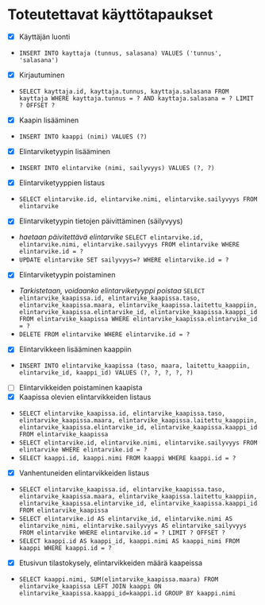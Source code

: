 # Toteutettavat käyttötapaukset
- [x] Käyttäjän luonti
* ```INSERT INTO kayttaja (tunnus, salasana) VALUES ('tunnus', 'salasana')```
- [x] Kirjautuminen
* ```SELECT kayttaja.id, kayttaja.tunnus, kayttaja.salasana FROM kayttaja WHERE kayttaja.tunnus = ? AND kayttaja.salasana = ? LIMIT ? OFFSET ?```
- [x] Kaapin lisääminen
* ```INSERT INTO kaappi (nimi) VALUES (?)```
- [x] Elintarviketyypin lisääminen
* ```INSERT INTO elintarvike (nimi, sailyvyys) VALUES (?, ?)```
- [x] Elintarviketyyppien listaus
* ```SELECT elintarvike.id, elintarvike.nimi, elintarvike.sailyvyys FROM elintarvike```
- [x] Elintarviketyypin tietojen päivittäminen (säilyvyys)
* _haetaan päivitettävä elintarvike_ ```SELECT elintarvike.id, elintarvike.nimi, elintarvike.sailyvyys FROM elintarvike WHERE elintarvike.id = ?```
* ```UPDATE elintarvike SET sailyvyys=? WHERE elintarvike.id = ?```
- [x] Elintarviketyypin poistaminen
* _Tarkistetaan, voidaanko elintarviketyyppi poistaa_ ```SELECT elintarvike_kaapissa.id, elintarvike_kaapissa.taso, elintarvike_kaapissa.maara, elintarvike_kaapissa.laitettu_kaappiin, elintarvike_kaapissa.elintarvike_id, elintarvike_kaapissa.kaappi_id FROM elintarvike_kaapissa WHERE elintarvike_kaapissa.elintarvike_id = ?```
* ```DELETE FROM elintarvike WHERE elintarvike.id = ?```
- [x] Elintarvikkeen lisääminen kaappiin
* ```INSERT INTO elintarvike_kaapissa (taso, maara, laitettu_kaappiin, elintarvike_id, kaappi_id) VALUES (?, ?, ?, ?, ?)```
- [ ] Elintarvikkeiden poistaminen kaapista
- [x] Kaapissa olevien elintarvikkeiden listaus
* ```SELECT elintarvike_kaapissa.id, elintarvike_kaapissa.taso, elintarvike_kaapissa.maara, elintarvike_kaapissa.laitettu_kaappiin, elintarvike_kaapissa.elintarvike_id, elintarvike_kaapissa.kaappi_id FROM elintarvike_kaapissa```
* ```SELECT elintarvike.id, elintarvike.nimi, elintarvike.sailyvyys FROM elintarvike WHERE elintarvike.id = ?```
* ```SELECT kaappi.id, kaappi.nimi FROM kaappi WHERE kaappi.id = ?```
- [x] Vanhentuneiden elintarvikkeiden listaus
* ```SELECT elintarvike_kaapissa.id, elintarvike_kaapissa.taso, elintarvike_kaapissa.maara, elintarvike_kaapissa.laitettu_kaappiin, elintarvike_kaapissa.elintarvike_id, elintarvike_kaapissa.kaappi_id FROM elintarvike_kaapissa```
* ```SELECT elintarvike.id AS elintarvike_id, elintarvike.nimi AS elintarvike_nimi, elintarvike.sailyvyys AS elintarvike_sailyvyys FROM elintarvike WHERE elintarvike.id = ? LIMIT ? OFFSET ?```
* ```SELECT kaappi.id AS kaappi_id, kaappi.nimi AS kaappi_nimi FROM kaappi WHERE kaappi.id = ?```
- [x] Etusivun tilastokysely, elintarvikkeiden määrä kaapeissa
* ```SELECT kaappi.nimi, SUM(elintarvike_kaapissa.maara) FROM elintarvike_kaapissa LEFT JOIN kaappi ON elintarvike_kaapissa.kaappi_id=kaappi.id GROUP BY kaappi.nimi```
